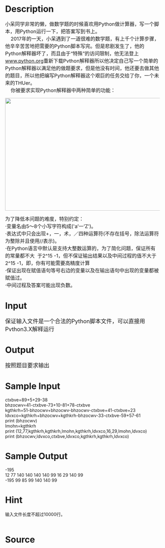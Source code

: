 
# Description

<div class="content"><p><span style="font-size: medium">小呆同学非常的懒，做数学题的时候喜欢用Python做计算器，写一个脚本，用Python运行一下，把答案写到书上。<br/>
    2017年的一天，小呆遇到了一道很难的数学题，有上千个计算步骤，他辛辛苦苦地把需要的Python脚本写完。但是悲剧发生了，他的Python解释器坏了，而且由于“特殊”的访问限制，他无法登上</span><a href="http://www.python.org"><span style="font-size: medium">www.python.org</span></a><span style="font-size: medium">重新下载Pvthon解释器所以他决定自己写一个简单的Python解释器以满足他的做题要求，但是他没有时间，他还要去做其他的题目，所以他把编写Python解释器这个艰巨的任务交给了你，一个未来的THUer。<br/>
    你被要求实现Python解释器中两种简单的功能：</span></p>
<p><span style="font-size: medium"><img height="367" width="727" alt="" src="/source/bzoj/3686/img/aHR0cHM6Ly9seWRzeS5jb20vSnVkZ2VPbmxpbmUvdXBsb2FkLzIwMTQwOS8xMS5qcGc=.jpg"/></span></p>
<p><span style="font-size: medium">为了降低本问题的难度，特别约定：<br/>
·变量名由5～8个小写字符构成(&#39;a’一’Z&#39;)。<br/>
·表达式中只会出现+，一，术，／四种运算符(不存在括号，除法运算符为整除并且使用//表示)。<br/>
·在Python语言中默认是支持大整数运算的，为了简化问题，保证所有的常量都不大  于2^15 -1，但不保证输出结果以及中间过程的值不大于2^15 -1，即，你有可能需要高精度计算<br/>
·保证出现在赋值语句等号右边的变量以及在输出语句中出现的变量都被赋值过。<br/>
·中间过程及答案可能出现负数。<br/>
</span></p></div>

# Input

<div class="content"><p><font size="4">保证输入文件是一个合法的Python脚本文件，可以直接用Pvthon3.X解释运行<br/>
</font></p></div>

# Output

<div class="content"><p><font size="4">按照题目要求输出<br/>
</font></p></div>

# Sample Input

<div class="content"><span class="sampledata">ctxbve=89+5+29-38<br/>
bhzocwv=41-ctxbve-73+10-81+78-ctxbve<br/>
kgthkrh=51-bhzocwv+bhzocwv-bhzocwv-ctxbve+41-ctxbve+23<br/>
ldvxco=kgthkrh+bhzocwv+kgthkrh-bhzocwv-33-ctxbve-59+57-61<br/>
print (bhzocwv)<br/>
Imohn=kgthkrh<br/>
print (12,77,kgthkrh,kgthkrh,lmohn,kgthkrh,ldvxco,16,29,lmohn,ldvxco)<br/>
print (bhzocwv,ldvxco,ctxbve,ldvxco,kgthkrh,kgthkrh,ldvxco)<br/>
</span></div>

# Sample Output

<div class="content"><span class="sampledata">-195<br/>
12 77 140 140 140 140 99 16 29 140 99<br/>
-195 99 85 99 140 140 99<br/>
</span></div>

# Hint

<div class="content"><p></p><p>输入文件长度不超过10000行。<br/><br/>
</p><p></p></div>

# Source

<div class="content"><p><a href="problemset.php?search="></a></p></div>

